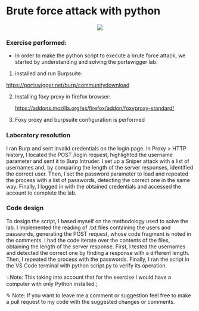 # Brute force attack with python


<p align="center">
<a href="https://portswigger.net/web-security/authentication/password-based/lab-username-enumeration-via-different-responses"><img src="https://youtu.be/DEUCRYGt3TY" /></a>
</p>


### Exercise performed:
- In order to make the python script to execute a brute force attack, we started by understanding and solving the portswigger lab.

1. installed and run Burpsuite:

https://portswigger.net/burp/communitydownload
   
2. Installing foxy proxy in firefox browser:

   https://addons.mozilla.org/es/firefox/addon/foxyproxy-standard/

3. Foxy proxy and burpsuite configuration is performed

### Laboratory resolution
I ran Burp and sent invalid credentials on the login page. In Proxy > HTTP history, I located the POST /login request, highlighted the username parameter and sent it to Burp Intruder. 
I set up a Sniper attack with a list of usernames and, by comparing the length of the server responses, identified the correct user. Then, 
I set the password parameter to load and repeated the process with a list of passwords, detecting the correct one in the same way. Finally, 
I logged in with the obtained credentials and accessed the account to complete the lab.

### Code design
To design the script, I based myself on the methodology used to solve the lab. I implemented the reading of .txt files containing the users and passwords, generating the POST request, whose code fragment is noted in the comments.
I had the code iterate over the contents of the files, obtaining the length of the server response. First, I tested the usernames and detected the correct one by finding a response with a different length. Then, I repeated the process 
with the passwords. Finally, I ran the script in the VS Code terminal with python script.py to verify its operation.

💡Note: This taking into account that for the exercise I would have a computer with only Python installed.;

✎ Note: If you want to leave me a comment or suggestion feel free to make a pull request to my code with the suggested changes or comments.
